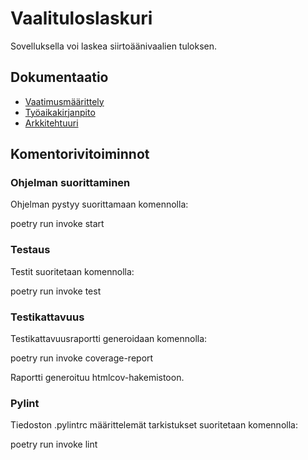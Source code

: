 # Vaalituloslaskuri

Sovelluksella voi laskea siirtoäänivaalien tuloksen.

## Dokumentaatio
* [Vaatimusmäärittely](https://github.com/emigination/ot-harjoitustyo/blob/main/harjoitustyo/dokumentaatio/vaatimusmaarittely.md)
* [Työaikakirjanpito](https://github.com/emigination/ot-harjoitustyo/blob/main/harjoitustyo/dokumentaatio/tyoaikakirjanpito.md)
* [Arkkitehtuuri](https://github.com/emigination/ot-harjoitustyo/blob/main/harjoitustyo/dokumentaatio/arkkitehtuuri.md)


## Komentorivitoiminnot

### Ohjelman suorittaminen
Ohjelman pystyy suorittamaan komennolla:

poetry run invoke start

### Testaus
Testit suoritetaan komennolla:

poetry run invoke test

### Testikattavuus
Testikattavuusraportti generoidaan komennolla:

poetry run invoke coverage-report


Raportti generoituu htmlcov-hakemistoon.

### Pylint
Tiedoston .pylintrc määrittelemät tarkistukset suoritetaan komennolla:

poetry run invoke lint
